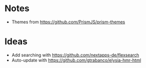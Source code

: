 
# Notes
- Themes from https://github.com/PrismJS/prism-themes


# Ideas
- Add searching with https://github.com/nextapps-de/flexsearch
- Auto-update with https://github.com/gtrabanco/elysia-hmr-html